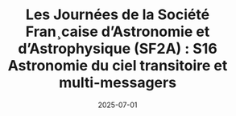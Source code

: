 ---
title: "Les Journées de la Société Fran¸caise d’Astronomie et d’Astrophysique (SF2A) : S16 Astronomie du ciel transitoire et multi-messagers"
collection: talks
type: "Talk"
permalink: /talks/2025-07-01-talk-14
venue: "INP-ENSEEIHT"
date: 2025-07-01
location: "Toulouse, France"
latitude: 43.604500
longitude: 1.444000
talk_slug: 'talk_14'
---